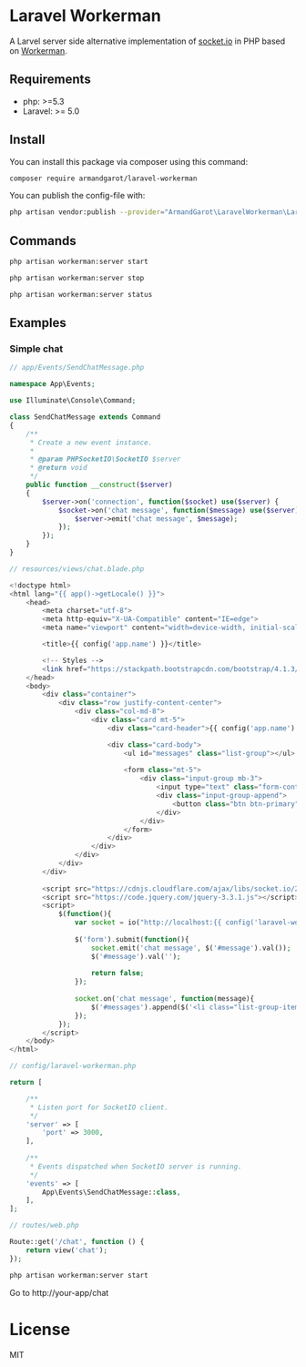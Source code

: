 # Laravel Workerman

A Larvel server side alternative implementation of [socket.io](https://github.com/socketio/socket.io) in PHP based on [Workerman](https://github.com/walkor/Workerman).<br>

## Requirements

- php: >=5.3
- Laravel: >= 5.0

## Install

You can install this package via composer using this command:

```bash
composer require armandgarot/laravel-workerman
```

You can publish the config-file with:

```bash
php artisan vendor:publish --provider="ArmandGarot\LaravelWorkerman\LaravelWorkermanServiceProvider" --tag="config"
```

## Commands

```bash
php artisan workerman:server start
```

```bash
php artisan workerman:server stop
```

```bash
php artisan workerman:server status
```

## Examples

### Simple chat

```php
// app/Events/SendChatMessage.php

namespace App\Events;

use Illuminate\Console\Command;

class SendChatMessage extends Command
{
    /**
     * Create a new event instance.
     *
     * @param PHPSocketIO\SocketIO $server
     * @return void
     */
    public function __construct($server)
    {
		$server->on('connection', function($socket) use($server) {
			$socket->on('chat message', function($message) use($server) {
				$server->emit('chat message', $message);
			});
		});
    }
}
```

```php
// resources/views/chat.blade.php

<!doctype html>
<html lang="{{ app()->getLocale() }}">
    <head>
        <meta charset="utf-8">
        <meta http-equiv="X-UA-Compatible" content="IE=edge">
        <meta name="viewport" content="width=device-width, initial-scale=1">

        <title>{{ config('app.name') }}</title>

        <!-- Styles -->
		<link href="https://stackpath.bootstrapcdn.com/bootstrap/4.1.3/css/bootstrap.min.css" rel="stylesheet">
    </head>
    <body>
		<div class="container">
			<div class="row justify-content-center">
				<div class="col-md-8">
					<div class="card mt-5">
						<div class="card-header">{{ config('app.name') }}</div>

						<div class="card-body">
							<ul id="messages" class="list-group"></ul>
				
							<form class="mt-5">
								<div class="input-group mb-3">
									<input type="text" class="form-control" id="message" autocomplete="off" placeholder="Message">
									<div class="input-group-append">
										<button class="btn btn-primary" type="submit">Send</button>
									</div>
								</div>
							</form>
						</div>
					</div>
				</div>
			</div>
		</div>
		
		<script src="https://cdnjs.cloudflare.com/ajax/libs/socket.io/2.1.1/socket.io.js"></script>
		<script src="https://code.jquery.com/jquery-3.3.1.js"></script>
		<script>
			$(function(){
				var socket = io("http://localhost:{{ config('laravel-workerman.server.port') }}");
				
				$('form').submit(function(){
					socket.emit('chat message', $('#message').val());
					$('#message').val('');
					
					return false;
				});
				
				socket.on('chat message', function(message){
					$('#messages').append($('<li class="list-group-item">').text(message));
				});
			});
		</script>
    </body>
</html>
```

```php
// config/laravel-workerman.php

return [

    /**
     * Listen port for SocketIO client.
     */
    'server' => [
		'port' => 3000,
	],
	
	/**
	 * Events dispatched when SocketIO server is running.
	 */
	'events' => [
		App\Events\SendChatMessage::class,
	],
];
```

```php
// routes/web.php

Route::get('/chat', function () {
    return view('chat');
});
```

```bash
php artisan workerman:server start
```

Go to http://your-app/chat

# License
MIT
